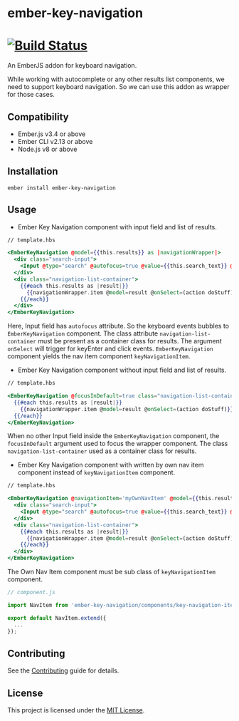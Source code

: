 # ember-key-navigation

[![Build Status](https://travis-ci.org/kishoreyuvan/ember-key-navigation.svg?branch=master)](https://travis-ci.org/kishoreyuvan/ember-key-navigation)
==============================================================================

An EmberJS addon for keyboard navigation.

While working with autocomplete or any other results list components, we need to support keyboard navigation. So we can use this addon as wrapper for those cases. 

Compatibility
------------------------------------------------------------------------------

* Ember.js v3.4 or above
* Ember CLI v2.13 or above
* Node.js v8 or above


Installation
------------------------------------------------------------------------------

```
ember install ember-key-navigation
```


Usage
------------------------------------------------------------------------------

* Ember Key Navigation component with input field and list of results.

``` handlebars
// template.hbs

<EmberKeyNavigation @model={{this.results}} as |navigationWrapper|>
  <div class="search-input">
    <Input @type="search" @autofocus=true @value={{this.search_text}} @autocomplete="off" @placeholder="Search" />
  </div>
  <div class="navigation-list-container">
    {{#each this.results as |result|}}
      {{navigationWrapper.item @model=result @onSelect=(action doStuff)}}
    {{/each}}
  </div>    
</EmberKeyNavigation>

```
Here, Input field has `autofocus` attribute. So the keyboard events bubbles to `EmberKeyNavigation` component.
The class attribute `navigation-list-container` must be present as a container class for results.
The argument `onSelect` will trigger for keyEnter and click events.
`EmberKeyNavigation` component yields the nav item component `keyNavigationItem`.

* Ember Key Navigation component without input field and list of results.

``` handlebars
// template.hbs

<EmberKeyNavigation @focusInDefault=true class="navigation-list-container" @model={{this.results}} as |navigationWrapper|>
  {{#each this.results as |result|}}
    {{navigationWrapper.item @model=result @onSelect=(action doStuff)}}
  {{/each}}    
</EmberKeyNavigation>

```
When no other Input field inside the `EmberKeyNavigation` component, the `focusInDefault` argument used to focus the wrapper component. 
The class `navigation-list-container` used as a container class for results.

* Ember Key Navigation component with written by own nav item component instead of `keyNavigationItem` component.

``` handlebars
// template.hbs

<EmberKeyNavigation @navigationItem='myOwnNavItem' @model={{this.results}} as |navigationWrapper|>
  <div class="search-input">
    <Input @type="search" @autofocus=true @value={{this.search_text}} @autocomplete="off" @placeholder="Search" />
  </div>
  <div class="navigation-list-container">
    {{#each this.results as |result|}}
      {{navigationWrapper.item @model=result @onSelect=(action doStuff)}}
    {{/each}}
  </div>    
</EmberKeyNavigation>

```
The Own Nav Item component must be sub class of `keyNavigationItem` component.


``` js
// component.js

import NavItem from 'ember-key-navigation/components/key-navigation-item';

export default NavItem.extend({
  ...
});

```


Contributing
------------------------------------------------------------------------------

See the [Contributing](CONTRIBUTING.md) guide for details.


License
------------------------------------------------------------------------------

This project is licensed under the [MIT License](LICENSE.md).
